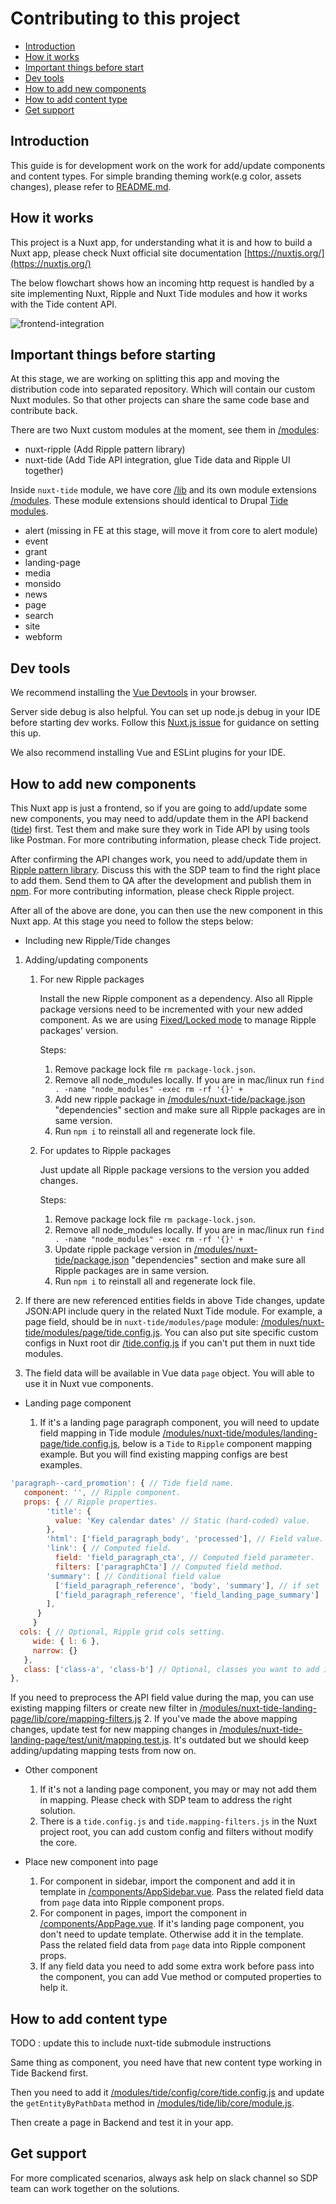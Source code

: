# Contributing to this project

- [Introduction](#introduction)
- [How it works](#how-it-works)
- [Important things before start](#important-things-before-start)
- [Dev tools](#dev-tools)
- [How to add new components](#how-to-add-new-components)
- [How to add content type](#how-to-add-conent-type)
- [Get support](#get-support)

## Introduction

This guide is for development work on the work for add/update components and content types.
For simple branding theming work(e.g color, assets changes), please refer to [README.md](/README.md).

## How it works

This project is a Nuxt app, for understanding what it is and how to build a Nuxt app, please check Nuxt official site documentation [https://nuxtjs.org/](https://nuxtjs.org/)

The below flowchart shows how an incoming http request is handled by a site implementing Nuxt, Ripple and Nuxt Tide modules and how it works with the Tide content API.

![frontend-integration](/static/img/frontend-integration.png)

## Important things before starting

At this stage, we are working on splitting this app and moving the distribution code into separated repository. Which will contain our custom Nuxt modules. So that other projects can share the same code base and contribute back.

There are two Nuxt custom modules at the moment, see them in [/modules](/modules):

- nuxt-ripple (Add Ripple pattern library)
- nuxt-tide (Add Tide API integration, glue Tide data and Ripple UI together)

Inside `nuxt-tide` module, we have core [/lib](/modules/nuxt-tide/lib) and its own module extensions [/modules](/modules/nuxt-tide/modules). These module extensions should identical to Drupal [Tide modules](https://github.com/dpc-sdp/tide#tide-modules).

- alert (missing in FE at this stage, will move it from core to alert module)
- event
- grant
- landing-page
- media
- monsido
- news
- page
- search
- site
- webform

## Dev tools

We recommend installing the [Vue Devtools](https://github.com/vuejs/vue-devtools#vue-devtools) in your browser.

Server side debug is also helpful. You can set up node.js debug in your IDE before starting dev works. Follow this [Nuxt.js issue](https://github.com/nuxt/nuxt.js/issues/2734#issuecomment-410135071) for guidance on setting this up.

We also recommend installing Vue and ESLint plugins for your IDE.

## How to add new components

This Nuxt app is just a frontend, so if you are going to add/update some new components, you may need to add/update them in the API backend ([tide](https://github.com/dpc-sdp/tide)) first. Test them and make sure they work in Tide API by using tools like Postman. For more contributing information, please check Tide project.

After confirming the API changes work, you need to add/update them in [Ripple pattern library](https://github.com/dpc-sdp/ripple). Discuss this with the SDP team to find the right place to add them. Send them to QA after the development and publish them in [npm](https://www.npmjs.com/org/dpc-sdp). For more contributing information, please check Ripple project.

After all of the above are done, you can then use the new component in this Nuxt app. At this stage you need to follow the steps below:

- Including new Ripple/Tide changes

1. Adding/updating components
  
    1. For new Ripple packages

        Install the new Ripple component as a dependency. Also all Ripple package versions need to be incremented with your new added component. As we are using [Fixed/Locked mode](https://github.com/lerna/lerna#fixedlocked-mode-default) to manage Ripple packages' version.

        Steps:
        1. Remove package lock file `rm package-lock.json`.
        2. Remove all node_modules locally. If you are in mac/linux run `find . -name "node_modules" -exec rm -rf '{}' +`
        3. Add new ripple package in [/modules/nuxt-tide/package.json](/modules/nuxt-tide/package.json) "dependencies" section and make sure all Ripple packages are in same version.
        4. Run `npm i` to reinstall all and regenerate lock file.

    2. For updates to Ripple packages

        Just update all Ripple package versions to the version you added changes.

        Steps:
        1. Remove package lock file `rm package-lock.json`.
        2. Remove all node_modules locally. If you are in mac/linux run `find . -name "node_modules" -exec rm -rf '{}' +`
        3. Update ripple package version in [/modules/nuxt-tide/package.json](/modules/nuxt-tide/package.json) "dependencies" section and make sure all Ripple packages are in same version.
        4. Run `npm i` to reinstall all and regenerate lock file.

2. If there are new referenced entities fields in above Tide changes, update JSON:API include query in the related Nuxt Tide module. For example, a page field, should be in `nuxt-tide/modules/page` module: [/modules/nuxt-tide/modules/page/tide.config.js](/modules/nuxt-tide/modules/page/tide.config.js). You can also put site specific custom configs in Nuxt root dir [/tide.config.js](/tide.config.js) if you can't put them in nuxt tide modules.
3. The field data will be available in Vue data `page` object. You will able to use it in Nuxt vue components.

- Landing page component

  1. If it's a landing page paragraph component, you will need to update field mapping in Tide module [/modules/nuxt-tide/modules/landing-page/tide.config.js](/modules/nuxt-tide/modules/landing-page/tide.config.js), below is a `Tide` to `Ripple` component mapping example. But you will find existing mapping configs are best examples.

```javascript
'paragraph--card_promotion': { // Tide field name.
   component: '', // Ripple component.
   props: { // Ripple properties.
        'title': {
          value: 'Key calendar dates' // Static (hard-coded) value.
        },
        'html': ['field_paragraph_body', 'processed'], // Field value.
        'link': { // Computed field.
          field: 'field_paragraph_cta', // Computed field parameter.
          filters: ['paragraphCta'] // Computed field method.
        'summary': [ // Conditional field value
          ['field_paragraph_reference', 'body', 'summary'], // if set
          ['field_paragraph_reference', 'field_landing_page_summary']  // else
        ],
      }
     }
  cols: { // Optional, Ripple grid cols setting.
     wide: { l: 6 },
     narrow: {}
   },
   class: ['class-a', 'class-b'] // Optional, classes you want to add if any.
},
```

  If you need to preprocess the API field value during the map, you can use existing mapping filters or create new filter in [/modules/nuxt-tide-landing-page/lib/core/mapping-filters.js](/modules/nuxt-tide-landing-page/lib/core/mapping-filters.js)
  2. If you've made the above mapping changes, update test for new mapping changes in [/modules/nuxt-tide-landing-page/test/unit/mapping.test.js](/modules/nuxt-tide-landing-page/test/unit/mapping.test.js). It's outdated but we should keep adding/updating mapping tests from now on.

- Other component

  1. If it's not a landing page component, you may or may not add them in mapping. Please check with SDP team to address the right solution.
  2. There is a `tide.config.js` and `tide.mapping-filters.js` in the Nuxt project root, you can add custom config and filters without modify the core.

- Place new component into page

  1. For component in sidebar, import the component and add it in template in [/components/AppSidebar.vue](/components/AppSidebar.vue). Pass the related field data from `page` data into Ripple component props.
  2. For component in pages, import the component in [/components/AppPage.vue](/components/AppPage.vue). If it's landing page component, you don't need to update template. Otherwise add it in the template. Pass the related field data from `page` data into Ripple component props.
  3. If any field data you need to add some extra work before pass into the component, you can add Vue method or computed properties to help it.

## How to add content type

TODO : update this to include nuxt-tide submodule instructions

Same thing as component, you need have that new content type working in Tide Backend first.

Then you need to add it [/modules/tide/config/core/tide.config.js](/modules/tide/config/core/tide.config.js) and update the  `getEntityByPathData` method in [/modules/tide/lib/core/module.js](/modules/tide/lib/core/module.js).

Then create a page in Backend and test it in your app.

## Get support

For more complicated scenarios, always ask help on slack channel so SDP team can work together on the solutions.
